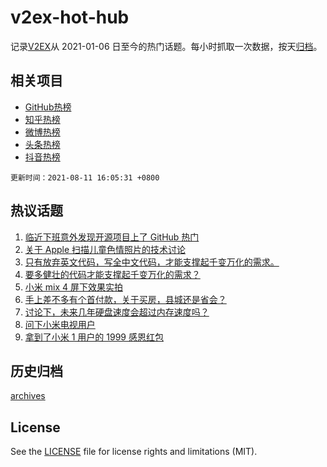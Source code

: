 # v2ex-hot-hub

 记录[V2EX](https://www.v2ex.com/)从 2021-01-06 日至今的热门话题。每小时抓取一次数据，按天[归档](archives)。
 
 ## 相关项目

- [GitHub热榜](https://github.com/snaildev/github-hot-hub)
- [知乎热榜](https://github.com/snaildev/zhihu-hot-hub)
- [微博热榜](https://github.com/snaildev/weibo-hot-hub)
- [头条热榜](https://github.com/snaildev/toutiao-hot-hub)
- [抖音热榜](https://github.com/snaildev/douyin-hot-hub)


 `更新时间：2021-08-11 16:05:31 +0800`

## 热议话题

1. [临近下班意外发现开源项目上了 GitHub 热门](https://www.v2ex.com/t/794954)
1. [关于 Apple 扫描儿童色情照片的技术讨论](https://www.v2ex.com/t/794903)
1. [只有放弃英文代码，写全中文代码，才能支撑起千变万化的需求。](https://www.v2ex.com/t/795055)
1. [要多健壮的代码才能支撑起千变万化的需求？](https://www.v2ex.com/t/795005)
1. [小米 mix 4 屏下效果实拍](https://www.v2ex.com/t/794969)
1. [手上差不多有个首付款，关于买房，县城还是省会？](https://www.v2ex.com/t/795004)
1. [讨论下，未来几年硬盘速度会超过内存速度吗？](https://www.v2ex.com/t/794868)
1. [问下小米电视用户](https://www.v2ex.com/t/794983)
1. [拿到了小米 1 用户的 1999 感恩红包](https://www.v2ex.com/t/795036)

## 历史归档

[archives](archives)

## License

See the [LICENSE](LICENSE) file for license rights and limitations (MIT).

